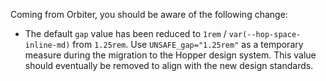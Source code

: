 Coming from Orbiter, you should be aware of the following change:

- The default `gap` value has been reduced to `1rem` / `var(--hop-space-inline-md)` from `1.25rem`. Use `UNSAFE_gap="1.25rem"` as a temporary measure during the migration to the Hopper design system. This value should eventually be removed to align with the new design standards.
